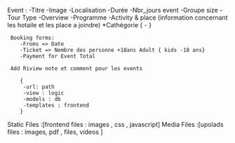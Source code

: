 Event :
        -Titre
        -Image
        -Localisation 
        -Durée
        -Nbr_jours event
        -Groupe size
        -Tour Type
        -Overview
        -Programme
        -Activity & place (information concernant les hotaile et les place a joindre)
        *Cathégorie {
         -
        }

     Booking forms:
        -Froms => Date
        -Ticket => Nembre des personne +18ans Adult { kids -18 ans}
        -Payment for Event Total

     Add Riview note et comment pour les events

        {
         -url: path
         -view : logic
         -models : db
         -templates : frontend
        }




Static Files :[frontend files : images , css , javascript]
Media  Files :[upolads files : images, pdf , files, videos ]
